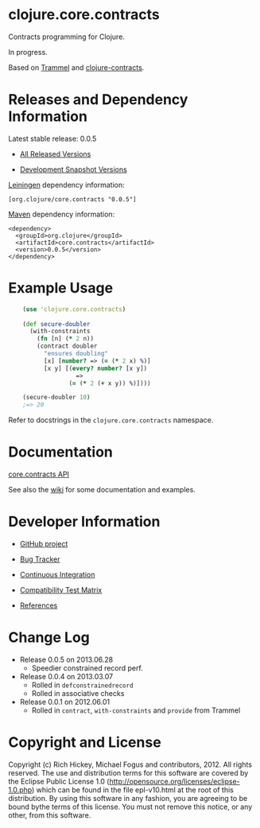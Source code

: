 clojure.core.contracts
========================================

Contracts programming for Clojure.

In progress.

Based on [Trammel](http://github.com/fogus/trammel) and [clojure-contracts](http://github.com/dnaumov/clojure-contracts).


Releases and Dependency Information
========================================

Latest stable release: 0.0.5

* [All Released Versions](http://search.maven.org/#search%7Cgav%7C1%7Cg%3A%22org.clojure%22%20AND%20a%3A%22core.cache%22)

* [Development Snapshot Versions](https://oss.sonatype.org/index.html#nexus-search;gav~org.clojure~core.contracts~~~)

[Leiningen](https://github.com/technomancy/leiningen) dependency information:

    [org.clojure/core.contracts "0.0.5"]

[Maven](http://maven.apache.org/) dependency information:

    <dependency>
      <groupId>org.clojure</groupId>
      <artifactId>core.contracts</artifactId>
      <version>0.0.5</version>
    </dependency>



Example Usage
========================================

```clojure
    (use 'clojure.core.contracts)
	
	(def secure-doubler
	  (with-constraints
	  	(fn [n] (* 2 n))
	  	(contract doubler
          "ensures doubling"
          [x] [number? => (= (* 2 x) %)]
          [x y] [(every? number? [x y])
                   =>
                 (= (* 2 (+ x y)) %)])))

    (secure-doubler 10)
    ;=> 20
```

Refer to docstrings in the `clojure.core.contracts` namespace.

Documentation
========================================

[core.contracts API](http://clojure.github.io/core.contracts/)

See also the [wiki](https://github.com/clojure/core.contracts/wiki) for some documentation and examples.

Developer Information
========================================

* [GitHub project](https://github.com/clojure/core.contracts)

* [Bug Tracker](http://dev.clojure.org/jira/browse/CCONTRACTS)

* [Continuous Integration](http://build.clojure.org/job/core.contracts/)

* [Compatibility Test Matrix](http://build.clojure.org/job/core.contracts-test-matrix/)

* [References](https://github.com/clojure/core.contracts/blob/master/References.md)

Change Log
====================

* Release 0.0.5 on 2013.06.28
  * Speedier constrained record perf.
* Release 0.0.4 on 2013.03.07
  * Rolled in `defconstrainedrecord`
  * Rolled in associative checks
* Release 0.0.1 on 2012.06.01
  * Rolled in `contract`, `with-constraints` and `provide` from Trammel


Copyright and License
========================================

Copyright (c) Rich Hickey, Michael Fogus and contributors, 2012. All rights reserved.  The use and distribution terms for this software are covered by the Eclipse Public License 1.0 (http://opensource.org/licenses/eclipse-1.0.php) which can be found in the file epl-v10.html at the root of this distribution. By using this software in any fashion, you are agreeing to be bound bythe terms of this license.  You must not remove this notice, or any other, from this software.
